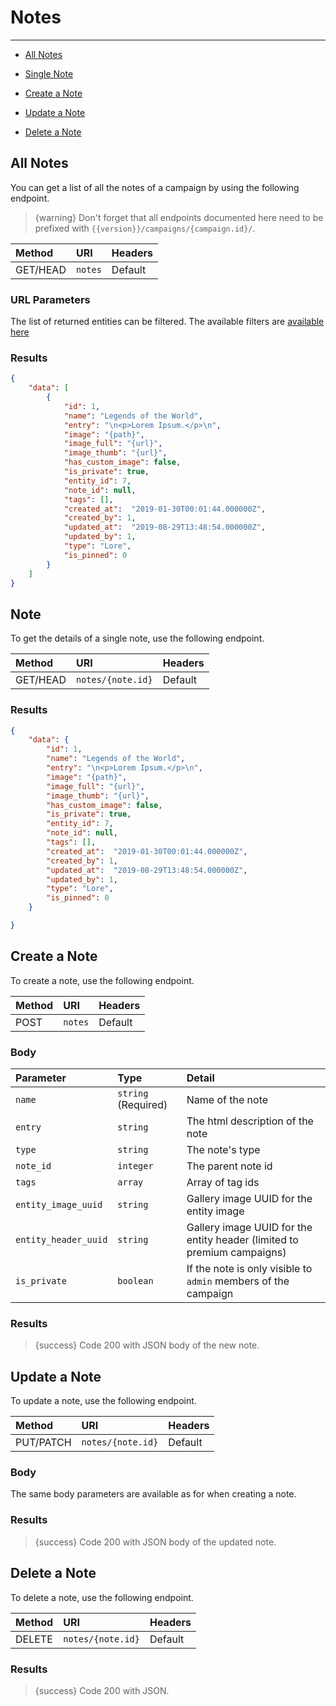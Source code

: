 # Notes

---

- [All Notes](#all-notes)

- [Single Note](#note)
- [Create a Note](#create-note)
- [Update a Note](#update-note)
- [Delete a Note](#delete-note)

<a name="all-notes"></a>
## All Notes

You can get a list of all the notes of a campaign by using the following endpoint.

> {warning} Don't forget that all endpoints documented here need to be prefixed with `{{version}}/campaigns/{campaign.id}/`.


| Method | URI | Headers |
| :- |   :-   |  :-  |
| GET/HEAD | `notes` | Default |

### URL Parameters

The list of returned entities can be filtered. The available filters are [available here](/api-docs/{{version}}/filters)

### Results
```json
{
    "data": [
        {
            "id": 1,
            "name": "Legends of the World",
            "entry": "\n<p>Lorem Ipsum.</p>\n",
            "image": "{path}",
            "image_full": "{url}",
            "image_thumb": "{url}",
            "has_custom_image": false,
            "is_private": true,
            "entity_id": 7,
            "note_id": null,
            "tags": [],
            "created_at":  "2019-01-30T00:01:44.000000Z",
            "created_by": 1,
            "updated_at":  "2019-08-29T13:48:54.000000Z",
            "updated_by": 1,
            "type": "Lore",
            "is_pinned": 0
        }
    ]
}
```


<a name="note"></a>
## Note

To get the details of a single note, use the following endpoint.

| Method | URI | Headers |
| :- |   :-   |  :-  |
| GET/HEAD | `notes/{note.id}` | Default |

### Results
```json
{
    "data": {
        "id": 1,
        "name": "Legends of the World",
        "entry": "\n<p>Lorem Ipsum.</p>\n",
        "image": "{path}",
        "image_full": "{url}",
        "image_thumb": "{url}",
        "has_custom_image": false,
        "is_private": true,
        "entity_id": 7,
        "note_id": null,
        "tags": [],
        "created_at":  "2019-01-30T00:01:44.000000Z",
        "created_by": 1,
        "updated_at":  "2019-08-29T13:48:54.000000Z",
        "updated_by": 1,
        "type": "Lore",
        "is_pinned": 0
    }

}
```


<a name="create-note"></a>
## Create a Note

To create a note, use the following endpoint.

| Method | URI | Headers |
| :- |   :-   |  :-  |
| POST | `notes` | Default |

### Body

| Parameter | Type | Detail |
| :- |   :-   |  :-  |
| `name` | `string` (Required) | Name of the note |
| `entry` | `string` | The html description of the note |
| `type` | `string` | The note's type |
| `note_id` | `integer` | The parent note id |
| `tags` | `array` | Array of tag ids |
| `entity_image_uuid` | `string` | Gallery image UUID for the entity image                                 |
| `entity_header_uuid` | `string` | Gallery image UUID for the entity header (limited to premium campaigns) |
| `is_private` | `boolean` | If the note is only visible to `admin` members of the campaign |

### Results

> {success} Code 200 with JSON body of the new note.


<a name="update-note"></a>
## Update a Note

To update a note, use the following endpoint.

| Method | URI | Headers |
| :- |   :-   |  :-  |
| PUT/PATCH | `notes/{note.id}` | Default |

### Body

The same body parameters are available as for when creating a note.

### Results

> {success} Code 200 with JSON body of the updated note.


<a name="delete-note"></a>
## Delete a Note

To delete a note, use the following endpoint.

| Method | URI | Headers |
| :- |   :-   |  :-  |
| DELETE | `notes/{note.id}` | Default |

### Results

> {success} Code 200 with JSON.
